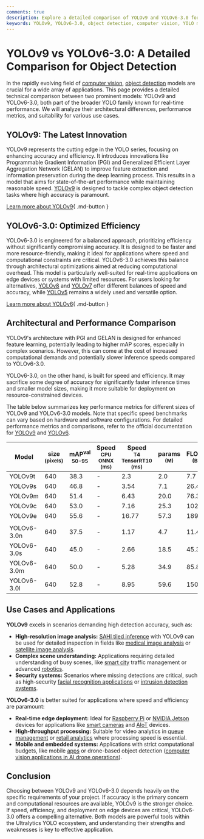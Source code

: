 ```yaml
---
comments: true
description: Explore a detailed comparison of YOLOv9 and YOLOv6-3.0 for object detection. Compare architecture, metrics, and use cases for optimized performance.
keywords: YOLOv9, YOLOv6-3.0, object detection, computer vision, YOLO models, comparison, accuracy vs speed, AI models, machine learning, Ultralytics
---
```


# YOLOv9 vs YOLOv6-3.0: A Detailed Comparison for Object Detection

<script async src="https://cdn.jsdelivr.net/npm/chart.js@3.9.1/dist/chart.min.js"></script>
<script defer src="../../javascript/benchmark.js"></script>

<canvas id="modelComparisonChart" width="1024" height="400" active-models='["YOLOv9", "YOLOv6-3.0"]'></canvas>

In the rapidly evolving field of [computer vision](https://www.ultralytics.com/glossary/computer-vision-cv), [object detection](https://www.ultralytics.com/glossary/object-detection) models are crucial for a wide array of applications. This page provides a detailed technical comparison between two prominent models: YOLOv9 and YOLOv6-3.0, both part of the broader YOLO family known for real-time performance. We will analyze their architectural differences, performance metrics, and suitability for various use cases.

## YOLOv9: The Latest Innovation

YOLOv9 represents the cutting edge in the YOLO series, focusing on enhancing accuracy and efficiency. It introduces innovations like Programmable Gradient Information (PGI) and Generalized Efficient Layer Aggregation Network (GELAN) to improve feature extraction and information preservation during the deep learning process. This results in a model that aims for state-of-the-art performance while maintaining reasonable speed. [YOLOv9](https://docs.ultralytics.com/models/yolov9/) is designed to tackle complex object detection tasks where high accuracy is paramount.

[Learn more about YOLOv9](https://docs.ultralytics.com/models/yolov9/){ .md-button }

## YOLOv6-3.0: Optimized Efficiency

YOLOv6-3.0 is engineered for a balanced approach, prioritizing efficiency without significantly compromising accuracy. It is designed to be faster and more resource-friendly, making it ideal for applications where speed and computational constraints are critical. YOLOv6-3.0 achieves this balance through architectural optimizations aimed at reducing computational overhead. This model is particularly well-suited for real-time applications on edge devices or systems with limited resources. For users looking for alternatives, [YOLOv8](https://docs.ultralytics.com/models/yolov8/) and [YOLOv7](https://docs.ultralytics.com/models/yolov7/) offer different balances of speed and accuracy, while [YOLOv5](https://docs.ultralytics.com/models/yolov5/) remains a widely used and versatile option.

[Learn more about YOLOv6](https://docs.ultralytics.com/models/yolov6/){ .md-button }

## Architectural and Performance Comparison

YOLOv9's architecture with PGI and GELAN is designed for enhanced feature learning, potentially leading to higher mAP scores, especially in complex scenarios. However, this can come at the cost of increased computational demands and potentially slower inference speeds compared to YOLOv6-3.0.

YOLOv6-3.0, on the other hand, is built for speed and efficiency. It may sacrifice some degree of accuracy for significantly faster inference times and smaller model sizes, making it more suitable for deployment on resource-constrained devices.

The table below summarizes key performance metrics for different sizes of YOLOv9 and YOLOv6-3.0 models. Note that specific speed benchmarks can vary based on hardware and software configurations. For detailed performance metrics and comparisons, refer to the official documentation for [YOLOv9](https://docs.ultralytics.com/models/yolov9/) and [YOLOv6](https://docs.ultralytics.com/models/yolov6/).

| Model       | size<br><sup>(pixels) | mAP<sup>val<br>50-95 | Speed<br><sup>CPU ONNX<br>(ms) | Speed<br><sup>T4 TensorRT10<br>(ms) | params<br><sup>(M) | FLOPs<br><sup>(B) |
| ----------- | --------------------- | -------------------- | ------------------------------ | ----------------------------------- | ------------------ | ----------------- |
| YOLOv9t     | 640                   | 38.3                 | -                              | 2.3                                 | 2.0                | 7.7               |
| YOLOv9s     | 640                   | 46.8                 | -                              | 3.54                                | 7.1                | 26.4              |
| YOLOv9m     | 640                   | 51.4                 | -                              | 6.43                                | 20.0               | 76.3              |
| YOLOv9c     | 640                   | 53.0                 | -                              | 7.16                                | 25.3               | 102.1             |
| YOLOv9e     | 640                   | 55.6                 | -                              | 16.77                               | 57.3               | 189.0             |
|             |                       |                      |                                |                                     |                    |                   |
| YOLOv6-3.0n | 640                   | 37.5                 | -                              | 1.17                                | 4.7                | 11.4              |
| YOLOv6-3.0s | 640                   | 45.0                 | -                              | 2.66                                | 18.5               | 45.3              |
| YOLOv6-3.0m | 640                   | 50.0                 | -                              | 5.28                                | 34.9               | 85.8              |
| YOLOv6-3.0l | 640                   | 52.8                 | -                              | 8.95                                | 59.6               | 150.7             |

## Use Cases and Applications

**YOLOv9** excels in scenarios demanding high detection accuracy, such as:

- **High-resolution image analysis:** [SAHI tiled inference](https://docs.ultralytics.com/guides/sahi-tiled-inference/) with YOLOv9 can be used for detailed inspection in fields like [medical image analysis](https://www.ultralytics.com/glossary/medical-image-analysis) or [satellite image analysis](https://www.ultralytics.com/blog/using-computer-vision-to-analyse-satellite-imagery).
- **Complex scene understanding:** Applications requiring detailed understanding of busy scenes, like [smart city](https://www.ultralytics.com/blog/computer-vision-ai-in-smart-cities) traffic management or advanced [robotics](https://www.ultralytics.com/glossary/robotics).
- **Security systems:** Scenarios where missing detections are critical, such as high-security [facial recognition applications](https://www.ultralytics.com/blog/facial-recognition-applications-in-ai) or [intrusion detection systems](https://www.ultralytics.com/blog/security-alarm-system-projects-with-ultralytics-yolov8).

**YOLOv6-3.0** is better suited for applications where speed and efficiency are paramount:

- **Real-time edge deployment:** Ideal for [Raspberry Pi](https://docs.ultralytics.com/guides/raspberry-pi/) or [NVIDIA Jetson](https://docs.ultralytics.com/guides/nvidia-jetson/) devices for applications like [smart cameras](https://www.ultralytics.com/blog/edge-ai-and-aiot-upgrade-any-camera-with-ultralytics-yolov8-in-a-no-code-way) and [AIoT](https://www.ultralytics.com/glossary/edge-ai) devices.
- **High-throughput processing:** Suitable for video analytics in [queue management](https://docs.ultralytics.com/guides/queue-management/) or [retail analytics](https://www.ultralytics.com/blog/ai-for-smarter-retail-inventory-management) where processing speed is essential.
- **Mobile and embedded systems:** Applications with strict computational budgets, like mobile [apps](https://docs.ultralytics.com/hub/app/) or drone-based object detection ([computer vision applications in AI drone operations](https://www.ultralytics.com/blog/computer-vision-applications-ai-drone-uav-operations)).

## Conclusion

Choosing between YOLOv9 and YOLOv6-3.0 depends heavily on the specific requirements of your project. If accuracy is the primary concern and computational resources are available, YOLOv9 is the stronger choice. If speed, efficiency, and deployment on edge devices are critical, YOLOv6-3.0 offers a compelling alternative. Both models are powerful tools within the Ultralytics YOLO ecosystem, and understanding their strengths and weaknesses is key to effective application.